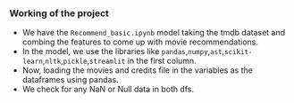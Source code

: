 ### Working of the project

* We have the `Recommend_basic.ipynb` model taking the tmdb dataset and combing the features to come up with movie recommendations.
* In the model, we use the libraries like `pandas`,`numpy`,`ast`,`scikit-learn`,`nltk`,`pickle`,`streamlit` in the first column.
* Now, loading the movies and credits file in the variables as the dataframes using pandas.
* We check for any NaN or Null data in both dfs.